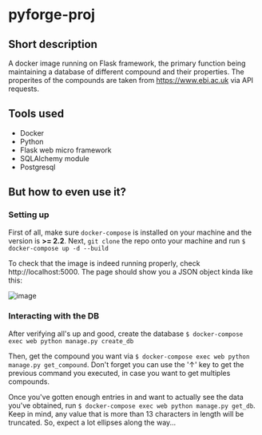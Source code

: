 # pyforge-proj
## Short description
A docker image running on Flask framework, the primary function being maintaining a database of different compound and their properties. The properites of the compounds are taken from https://www.ebi.ac.uk via API requests.
## Tools used
* Docker
* Python
* Flask web micro framework
* SQLAlchemy module
* Postgresql
## But how to even use it?
### Setting up
First of all, make sure `docker-compose` is installed on your machine and the version is **>= 2.2**. Next, `git clone` the repo onto your machine and run 
`$ docker-compose up -d --build`

To check that the image is indeed running properly, check http://localhost:5000. The page should show you a JSON object kinda like this:

![image](https://user-images.githubusercontent.com/12386519/177014368-750ac905-008d-4516-8d3a-68ad1bdcf5a2.png)
### Interacting with the DB
After verifying all's up and good, create the database 
`$ docker-compose exec web python manage.py create_db`

Then, get the compound you want via 
`$ docker-compose exec web python manage.py get_compound`. 
Don't forget you can use the '↑' key to get the previous command you executed, in case you want to get multiples compounds.

Once you've gotten enough entries in and want to actually see the data you've obtained, run
`$ docker-compose exec web python manage.py get_db`. 
Keep in mind, any value that is more than 13 characters in length will be truncated. So, expect a lot ellipses along the way...
